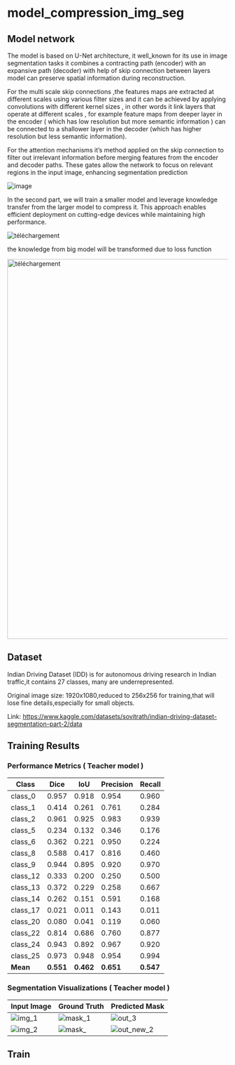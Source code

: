 # model_compression_img_seg

## Model network

The model is based on U-Net architecture, it well_known for its use in image segmentation tasks it combines a contracting path (encoder) with an expansive path (decoder) with help of skip
connection between layers model can preserve spatial information during reconstruction.

For the multi scale skip connections ,the features maps are extracted at different scales using
various filter sizes and it can be achieved by applying convolutions with different kernel sizes ,
in other words it link layers that operate at different scales , for example feature maps from
deeper layer in the encoder ( which has low resolution but more semantic information ) can be
connected to a shallower layer in the decoder (which has higher resolution but less semantic
information).

For the attention mechanisms it’s method applied on the skip connection to filter out irrelevant
information before merging features from the encoder and decoder paths. These gates allow the
network to focus on relevant regions in the input image, enhancing segmentation prediction


![image](https://github.com/user-attachments/assets/0b764940-3a63-4515-a9fa-e15b3963a79d)

In the second part, we will train a smaller model and leverage knowledge transfer from the larger model to compress it. This approach enables efficient deployment on cutting-edge devices while maintaining high performance.


![téléchargement](https://github.com/user-attachments/assets/3bc0ba10-4954-4807-bb16-ed1940cc47ed)

the knowledge from big model will be transformed due to loss function 

<img width="866" alt="téléchargement" src="https://github.com/user-attachments/assets/9ca2e168-505c-4123-9a13-3f1104306086" />


## Dataset

Indian Driving Dataset (IDD) is for autonomous driving research in Indian traffic,it contains 27 classes, many are underrepresented.

Original image size: 1920x1080,reduced to 256x256 for training,that will lose fine details,especially for small objects.

Link: https://www.kaggle.com/datasets/sovitrath/indian-driving-dataset-segmentation-part-2/data


## Training Results

### Performance Metrics ( Teacher model ) 

| Class   | Dice  | IoU  | Precision | Recall |
|---------|-------|------|-----------|--------|
| class_0  | 0.957  | 0.918 | 0.954 | 0.960  |
| class_1  | 0.414  | 0.261 | 0.761 | 0.284  |
| class_2  | 0.961  | 0.925 | 0.983 | 0.939  |
| class_5  | 0.234  | 0.132 | 0.346 | 0.176  |
| class_6  | 0.362  | 0.221 | 0.950 | 0.224  |
| class_8  | 0.588  | 0.417 | 0.816 | 0.460  |
| class_9  | 0.944  | 0.895 | 0.920 | 0.970  |
| class_12 | 0.333  | 0.200 | 0.250 | 0.500  |
| class_13 | 0.372  | 0.229 | 0.258 | 0.667  |
| class_14 | 0.262  | 0.151 | 0.591 | 0.168  |
| class_17 | 0.021  | 0.011 | 0.143 | 0.011  |
| class_20 | 0.080  | 0.041 | 0.119 | 0.060  |
| class_22 | 0.814  | 0.686 | 0.760 | 0.877  |
| class_24 | 0.943  | 0.892 | 0.967 | 0.920  |
| class_25 | 0.973  | 0.948 | 0.954 | 0.994  |
| **Mean** | **0.551** | **0.462** | **0.651** | **0.547** |

### Segmentation Visualizations ( Teacher model ) 

| Input Image          | Ground Truth         | Predicted Mask       |
|----------------------|----------------------|----------------------|
| ![img_1](https://github.com/user-attachments/assets/4b9540b1-f2ea-4f32-842f-57c9c703caa4)| ![mask_1](https://github.com/user-attachments/assets/618f420d-7da0-44ce-aca2-83dc1845307e)| ![out_3](https://github.com/user-attachments/assets/c5f15d0e-9e6b-49a8-935a-3aa4a44fe225)|
| ![img_2](https://github.com/user-attachments/assets/e60c262a-d2e1-4487-bd0d-dc3afd830a2d)| ![mask_](https://github.com/user-attachments/assets/c0281f77-6e5a-4730-bfe1-c7674f2f4e6d)| ![out_new_2](https://github.com/user-attachments/assets/0bd1648d-9da2-496f-b96b-06df90a4fd8e)|

## Train 



